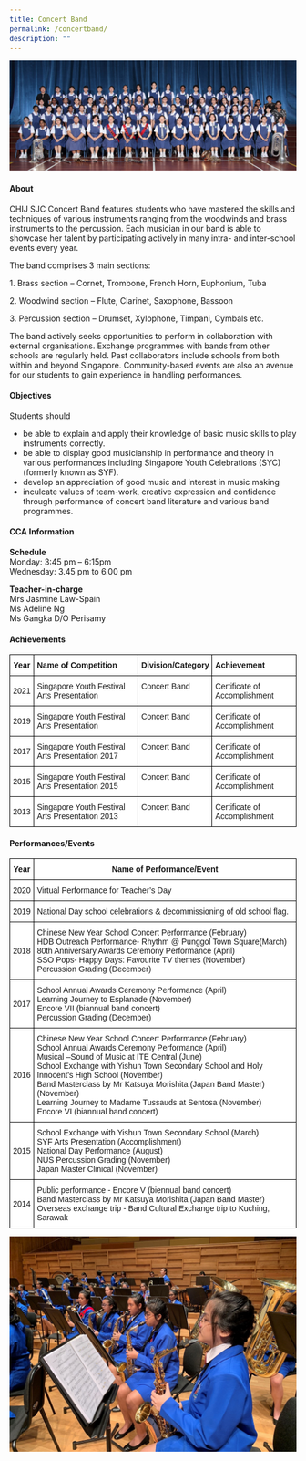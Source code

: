 ```yaml
---
title: Concert Band
permalink: /concertband/
description: ""
---
```

![](/images/CCA/2023/Concert%20Band/concert%20band.jpg)

#### **About**


CHIJ SJC Concert Band features students who have mastered the skills and techniques of various instruments ranging from the woodwinds and brass instruments to the percussion. Each musician in our band is able to showcase her talent by participating actively in many intra- and inter-school events every year.

  

The band comprises 3 main sections:

1\.  Brass section – Cornet, Trombone, French Horn, Euphonium, Tuba

2\.  Woodwind section – Flute, Clarinet, Saxophone, Bassoon

3\.  Percussion section – Drumset, Xylophone, Timpani, Cymbals etc.

  

The band actively seeks opportunities to perform in collaboration with external organisations. Exchange programmes with bands from other schools are regularly held. Past collaborators include schools from both within and beyond Singapore. Community-based events are also an avenue for our students to gain experience in handling performances.

#### **Objectives**


Students should  

*   be able to explain and apply their knowledge of basic music skills to play instruments correctly.
*   be able to display good musicianship in performance and theory in various performances including Singapore Youth Celebrations (SYC) (formerly known as SYF).
*   develop an appreciation of good music and interest in music making
*   inculcate values of team-work, creative expression and confidence through performance of concert band literature and various band programmes.

#### **CCA Information**

**Schedule**        
<br>Monday: 3:45 pm – 6:15pm
<br>Wednesday: 3.45 pm to 6.00 pm
<br>

**Teacher-in-charge**
<br>Mrs Jasmine Law-Spain<br> Ms Adeline Ng<br>Ms Gangka D/O Perisamy<br>

#### **Achievements**


<style type="text/css">
.tg  {border-collapse:collapse;border-spacing:0;}
.tg td{border-color:black;border-style:solid;border-width:1px;font-family:Arial, sans-serif;font-size:14px;
  overflow:hidden;padding:10px 5px;word-break:normal;}
.tg th{border-color:black;border-style:solid;border-width:1px;font-family:Arial, sans-serif;font-size:14px;
  font-weight:normal;overflow:hidden;padding:10px 5px;word-break:normal;}
.tg .tg-9hzb{background-color:#FFF;font-weight:bold;text-align:center;vertical-align:top}
.tg .tg-dgl5{background-color:#FFF;font-weight:bold;text-align:left;vertical-align:top}
.tg .tg-f4yw{background-color:#FFF;text-align:center;vertical-align:middle}
.tg .tg-zr06{background-color:#FFF;text-align:left;vertical-align:middle}
.tg .tg-ktyi{background-color:#FFF;text-align:left;vertical-align:top}
</style>
<table class="tg">
<thead>
  <tr>
    <th class="tg-9hzb">Year<br></th>
    <th class="tg-dgl5">Name of Competition<br></th>
    <th class="tg-dgl5">Division/Category<br></th>
    <th class="tg-dgl5">Achievement<br></th>
  </tr>
</thead>
<tbody>
  <tr>
    <td class="tg-f4yw"> 2021</td>
    <td class="tg-zr06"> Singapore Youth Festival Arts Presentation</td>
    <td class="tg-zr06"> Concert Band<br><br></td>
    <td class="tg-ktyi">Certificate of Accomplishment<br> </td>
  </tr>
  <tr>
    <td class="tg-f4yw">2019<br></td>
    <td class="tg-ktyi">Singapore Youth Festival Arts Presentation<br></td>
    <td class="tg-ktyi">Concert Band<br></td>
    <td class="tg-ktyi">Certificate of Accomplishment<br></td>
  </tr>
  <tr>
    <td class="tg-f4yw">2017<br></td>
    <td class="tg-ktyi">Singapore Youth Festival Arts Presentation 2017<br></td>
    <td class="tg-ktyi">Concert Band<br></td>
    <td class="tg-ktyi">Certificate of Accomplishment<br></td>
  </tr>
  <tr>
    <td class="tg-f4yw">2015<br></td>
    <td class="tg-ktyi">Singapore Youth Festival Arts Presentation 2015<br></td>
    <td class="tg-ktyi">Concert Band<br></td>
    <td class="tg-ktyi">Certificate of Accomplishment<br></td>
  </tr>
  <tr>
    <td class="tg-f4yw">2013<br></td>
    <td class="tg-ktyi">Singapore Youth Festival Arts Presentation 2013<br></td>
    <td class="tg-ktyi">Concert Band<br></td>
    <td class="tg-ktyi">Certificate of Accomplishment</td>
  </tr>
</tbody>
</table>

#### **Performances/Events**


<style type="text/css">
.tg  {border-collapse:collapse;border-spacing:0;}
.tg td{border-color:black;border-style:solid;border-width:1px;font-family:Arial, sans-serif;font-size:14px;
  overflow:hidden;padding:10px 5px;word-break:normal;}
.tg th{border-color:black;border-style:solid;border-width:1px;font-family:Arial, sans-serif;font-size:14px;
  font-weight:normal;overflow:hidden;padding:10px 5px;word-break:normal;}
.tg .tg-9hzb{background-color:#FFF;font-weight:bold;text-align:center;vertical-align:top}
.tg .tg-f4yw{background-color:#FFF;text-align:center;vertical-align:middle}
.tg .tg-ktyi{background-color:#FFF;text-align:left;vertical-align:top}
</style>
<table class="tg">
<thead>
  <tr>
    <th class="tg-9hzb">Year<br></th>
    <th class="tg-9hzb">Name of Performance/Event<br></th>
  </tr>
</thead>
<tbody>
  <tr>
    <td class="tg-f4yw">2020<br></td>
    <td class="tg-ktyi">Virtual Performance for Teacher’s Day</td>
  </tr>
  <tr>
    <td class="tg-f4yw">2019<br></td>
    <td class="tg-ktyi">National Day school celebrations &amp; decommissioning of old school flag.</td>
  </tr>
  <tr>
    <td class="tg-f4yw">2018<br></td>
    <td class="tg-ktyi">Chinese New Year School Concert Performance (February)<br>HDB Outreach Performance- Rhythm @ Punggol Town Square(March)<br>80th Anniversary Awards Ceremony Performance (April)<br>SSO Pops- Happy Days: Favourite TV themes (November)<br>Percussion Grading (December)</td>
  </tr>
  <tr>
    <td class="tg-f4yw">2017<br></td>
    <td class="tg-ktyi">School Annual Awards Ceremony Performance (April)<br>Learning Journey to Esplanade (November)<br>Encore VII (biannual band concert)<br>Percussion Grading (December)</td>
  </tr>
  <tr>
    <td class="tg-f4yw">2016<br></td>
    <td class="tg-ktyi">Chinese New Year School Concert Performance (February)<br>School Annual Awards Ceremony Performance (April)<br>Musical –Sound of Music at ITE Central (June)<br>School Exchange with Yishun Town Secondary School and Holy Innocent’s High School (November)<br>Band Masterclass by Mr Katsuya Morishita (Japan Band Master) (November)<br>Learning Journey to Madame Tussauds at Sentosa (November)<br>Encore VI (biannual band concert)</td>
  </tr>
  <tr>
    <td class="tg-f4yw">2015<br></td>
    <td class="tg-ktyi">School Exchange with Yishun Town Secondary School (March)<br>SYF Arts Presentation (Accomplishment)<br>National Day Performance (August)<br>NUS Percussion Grading (November)<br>Japan Master Clinical (November)</td>
  </tr>
  <tr>
    <td class="tg-f4yw">2014<br></td>
    <td class="tg-ktyi">Public performance - Encore V (biennual band concert)<br>Band Masterclass by Mr Katsuya Morishita (Japan Band Master)<br>Overseas exchange trip - Band Cultural Exchange trip to Kuching, Sarawak</td>
  </tr>
</tbody>
</table>

![](/images/CCA/Visual%20&amp;%20Performing%20Arts/Concert%20Band/C2.jpg)